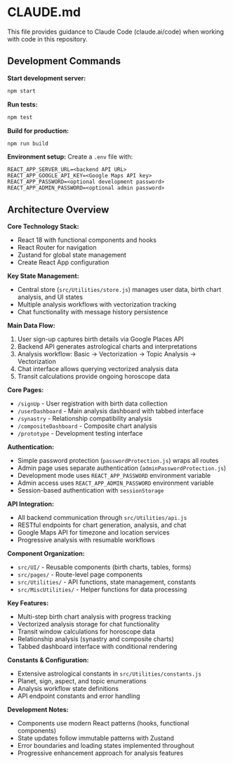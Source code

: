 # CLAUDE.md

This file provides guidance to Claude Code (claude.ai/code) when working with code in this repository.

## Development Commands

**Start development server:**
```bash
npm start
```

**Run tests:**
```bash
npm test
```

**Build for production:**
```bash
npm run build
```

**Environment setup:**
Create a `.env` file with:
```
REACT_APP_SERVER_URL=<backend API URL>
REACT_APP_GOOGLE_API_KEY=<Google Maps API key>
REACT_APP_PASSWORD=<optional development password>
REACT_APP_ADMIN_PASSWORD=<optional admin password>
```

## Architecture Overview

**Core Technology Stack:**
- React 18 with functional components and hooks
- React Router for navigation
- Zustand for global state management
- Create React App configuration

**Key State Management:**
- Central store (`src/Utilities/store.js`) manages user data, birth chart analysis, and UI states
- Multiple analysis workflows with vectorization tracking
- Chat functionality with message history persistence

**Main Data Flow:**
1. User sign-up captures birth details via Google Places API
2. Backend API generates astrological charts and interpretations
3. Analysis workflow: Basic → Vectorization → Topic Analysis → Vectorization
4. Chat interface allows querying vectorized analysis data
5. Transit calculations provide ongoing horoscope data

**Core Pages:**
- `/signUp` - User registration with birth data collection
- `/userDashboard` - Main analysis dashboard with tabbed interface
- `/synastry` - Relationship compatibility analysis
- `/compositeDashboard` - Composite chart analysis
- `/prototype` - Development testing interface

**Authentication:**
- Simple password protection (`passwordProtection.js`) wraps all routes
- Admin page uses separate authentication (`adminPasswordProtection.js`)
- Development mode uses `REACT_APP_PASSWORD` environment variable
- Admin access uses `REACT_APP_ADMIN_PASSWORD` environment variable
- Session-based authentication with `sessionStorage`

**API Integration:**
- All backend communication through `src/Utilities/api.js`
- RESTful endpoints for chart generation, analysis, and chat
- Google Maps API for timezone and location services
- Progressive analysis with resumable workflows

**Component Organization:**
- `src/UI/` - Reusable components (birth charts, tables, forms)
- `src/pages/` - Route-level page components
- `src/Utilities/` - API functions, state management, constants
- `src/MiscUtilities/` - Helper functions for data processing

**Key Features:**
- Multi-step birth chart analysis with progress tracking
- Vectorized analysis storage for chat functionality
- Transit window calculations for horoscope data
- Relationship analysis (synastry and composite charts)
- Tabbed dashboard interface with conditional rendering

**Constants & Configuration:**
- Extensive astrological constants in `src/Utilities/constants.js`
- Planet, sign, aspect, and topic enumerations
- Analysis workflow state definitions
- API endpoint constants and error handling

**Development Notes:**
- Components use modern React patterns (hooks, functional components)
- State updates follow immutable patterns with Zustand
- Error boundaries and loading states implemented throughout
- Progressive enhancement approach for analysis features